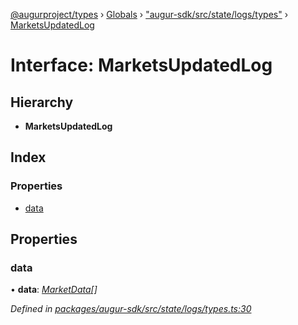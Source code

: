 [@augurproject/types](../README.md) › [Globals](../globals.md) › ["augur-sdk/src/state/logs/types"](../modules/_augur_sdk_src_state_logs_types_.md) › [MarketsUpdatedLog](_augur_sdk_src_state_logs_types_.marketsupdatedlog.md)

# Interface: MarketsUpdatedLog

## Hierarchy

* **MarketsUpdatedLog**

## Index

### Properties

* [data](_augur_sdk_src_state_logs_types_.marketsupdatedlog.md#data)

## Properties

###  data

• **data**: *[MarketData](_augur_sdk_src_state_logs_types_.marketdata.md)[]*

*Defined in [packages/augur-sdk/src/state/logs/types.ts:30](https://github.com/AugurProject/augur/blob/69c4be52bf/packages/augur-sdk/src/state/logs/types.ts#L30)*
